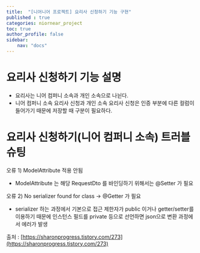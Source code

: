 ```yaml
---
title:  "[니어니어 프로젝트] 요리사 신청하기 기능 구현"
published : true
categories: niornear_project
toc: true
author_profile: false
sidebar:
    nav: "docs"
---
```


# 요리사 신청하기 기능 설명

- 요리사는 니어 컴퍼니 소속과 개인 소속으로 나뉜다.
- 니어 컴퍼니 소속 요리사 신청과 개인 소속 요리사 신청은 인증 부분에 다른 컬럼이 들어가기 때문에 저장할 때 구분이 필요하다.

# 요리사 신청하기(니어 컴퍼니 소속) 트러블 슈팅

오류 1) ModelAttribute 적용 안됨

- ModelAttribute 는 해당 RequestDto 를 바인딩하기 위해서는 @Setter 가 필요

오류 2) No serializer found for class → @Getter 가 필요

- serializer 하는 과정에서 기본으로 접근 제한자가 public 이거나 getter/setter를 이용하기 때문에 인스턴스 필드를 private 등으로 선언하면 json으로 변환 과정에서 에러가 발생

출처 : [https://sharonprogress.tistory.com/273](https://sharonprogress.tistory.com/273)